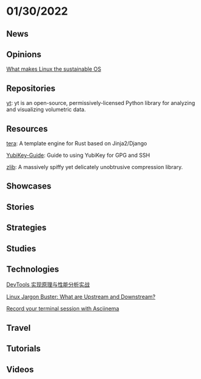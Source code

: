 # 01/30/2022

## News

## Opinions
[What makes Linux the sustainable OS](https://opensource.com/article/22/1/linux-sustainable-os)

## Repositories
[yt](https://github.com/yt-project/yt): yt is an open-source, permissively-licensed Python library for analyzing and visualizing volumetric data.

## Resources
[tera](https://github.com/Keats/tera): A template engine for Rust based on Jinja2/Django

[YubiKey-Guide](https://github.com/drduh/YubiKey-Guide): Guide to using YubiKey for GPG and SSH

[zlib](https://github.com/madler/zlib): A massively spiffy yet delicately unobtrusive compression library.

## Showcases


## Stories


## Strategies


## Studies

## Technologies
[DevTools 实现原理与性能分析实战](https://my.oschina.net/vivotech/blog/5379977)

[Linux Jargon Buster: What are Upstream and Downstream?](https://itsfoss.com/upstream-and-downstream-linux/)

[Record your terminal session with Asciinema](https://opensource.com/article/22/1/record-terminal-session-asciinema)

## Travel

## Tutorials

## Videos
